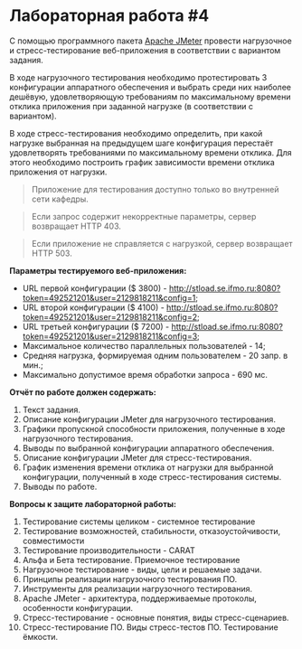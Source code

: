 # Лабораторная работа #4

С помощью программного пакета [Apache JMeter](https://jmeter.apache.org/)
провести нагрузочное и стресс-тестирование веб-приложения в соответствии с
вариантом задания.

В ходе нагрузочного тестирования необходимо протестировать 3 конфигурации
аппаратного обеспечения и выбрать среди них наиболее дешёвую, удовлетворяющую
требованиям по максимальному времени отклика приложения при заданной нагрузке
(в соответствии с вариантом).

В ходе стресс-тестирования необходимо определить, при какой нагрузке выбранная
на предыдущем шаге конфигурация перестаёт удовлетворять требованиями по
максимальному времени отклика. Для этого необходимо построить график
зависимости времени отклика приложения от нагрузки.

> Приложение для тестирования доступно только во внутренней сети кафедры.

> Если запрос содержит некорректные параметры, сервер возвращает HTTP 403.

> Если приложение не справляется с нагрузкой, сервер возвращает HTTP 503.

**Параметры тестируемого веб-приложения:**

- URL первой конфигурации ($ 3800) -
  http://stload.se.ifmo.ru:8080?token=492521201&user=2129818211&config=1;
- URL второй конфигурации ($ 4100) -
  http://stload.se.ifmo.ru:8080?token=492521201&user=2129818211&config=2;
- URL третьей конфигурации ($ 7200) -
  http://stload.se.ifmo.ru:8080?token=492521201&user=2129818211&config=3;
- Максимальное количество параллельных пользователей - 14;
- Средняя нагрузка, формируемая одним пользователем - 20 запр. в мин.;
- Максимально допустимое время обработки запроса - 690 мс.

**Отчёт по работе должен содержать:**

1. Текст задания.
2. Описание конфигурации JMeter для нагрузочного тестирования.
3. Графики пропускной способности приложения, полученные в ходе нагрузочного
   тестирования.
4. Выводы по выбранной конфигурации аппаратного обеспечения.
5. Описание конфигурации JMeter для стресс-тестирования.
6. График изменения времени отклика от нагрузки для выбранной конфигурации,
   полученный в ходе стресс-тестирования системы.
7. Выводы по работе.

**Вопросы к защите лабораторной работы:**

1. Тестирование системы целиком  - системное тестирование
2. Тестирование возможностей, стабильности, отказоустойчивости, совместимости
3. Тестирование производительности - CARAT
4. Альфа и Бета тестирование. Приемочное тестирование
5. Нагрузочное тестирование - виды, цели и решаемые задачи.
6. Принципы реализации нагрузочного тестирования ПО.
7. Инструменты для реализации нагрузочного тестирования.
8. Apache JMeter - архитектура, поддерживаемые протоколы, особенности
   конфигурации.
9. Стресс-тестирование - основные понятия, виды стресс-сценариев.
10. Стресс-тестирование ПО. Виды стресс-тестов ПО. Тестирование ёмкости.


